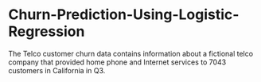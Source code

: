 # Churn-Prediction-Using-Logistic-Regression
The Telco customer churn data contains information about a fictional telco company that provided home phone and Internet services to 7043 customers in California in Q3. 
